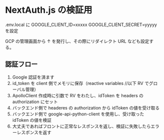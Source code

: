 # NextAuth.js の検証用

.env.local に
GOOGLE_CLIENT_ID=xxxxx
GOOGLE_CLIENT_SECRET=yyyyy
を設定

GCP の管理画面から ↑ を発行し、その際にリダイレクト URL なども設定する。

## 認証フロー

1. Google 認証を済ます
2. id_token を client 側でメモリに保存（reactive variables //以下 RV でグローバル管理）
3. ApolloClient 作成時に引数で RV をわたし、idToken を headers の authorization にセット
4. バックエンド側で headeres の authorization から idToken の値を受け取る
5. バックエンド側で google-api-python-client を使用し、受け取った idToken の値を検証
6. 大丈夫であればフロントに正常なレスポンスを返し、検証に失敗したらエラーレスポンスを返す
